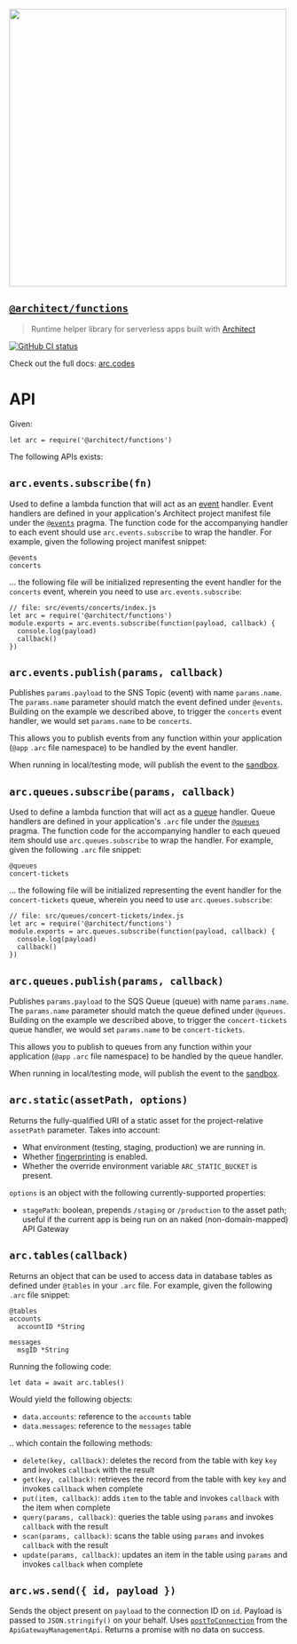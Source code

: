 [<img src="https://assets.arc.codes/architect-logo-500b@2x.png" width=500>](https://www.npmjs.com/package/@architect/functions)

## [`@architect/functions`](https://www.npmjs.com/package/@architect/functions)

> Runtime helper library for serverless apps built with [Architect][npm]

[![GitHub CI status](https://github.com/architect/functions/workflows/Node%20CI/badge.svg)](https://github.com/architect/functions/actions?query=workflow%3A%22Node+CI%22)
<!-- [![codecov](https://codecov.io/gh/architect/functions/branch/master/graph/badge.svg)](https://codecov.io/gh/architect/functions) -->

Check out the full docs: [arc.codes](https://arc.codes)


# API

Given:
```
let arc = require('@architect/functions')
```

The following APIs exists:


## `arc.events.subscribe(fn)`

Used to define a lambda function that will act as an [event][events] handler. Event handlers are defined in your application's Architect project manifest file under the [`@events`][events] pragma. The function code for the accompanying handler to each event should use `arc.events.subscribe` to wrap the handler. For example, given the following project manifest snippet:

```
@events
concerts
```

... the following file will be initialized representing the event handler for the `concerts` event, wherein you need to use `arc.events.subscribe`:

```
// file: src/events/concerts/index.js
let arc = require('@architect/functions')
module.exports = arc.events.subscribe(function(payload, callback) {
  console.log(payload)
  callback()
})
```


## `arc.events.publish(params, callback)`

Publishes `params.payload` to the SNS Topic (event) with name `params.name`. The `params.name` parameter should match the event defined under `@events`. Building on the example we described above, to trigger the `concerts` event handler, we would set `params.name` to be `concerts`.

This allows you to publish events from any function within your application (`@app` `.arc` file namespace) to be handled by the event handler.

When running in local/testing mode, will publish the event to the [sandbox][sandbox].


## `arc.queues.subscribe(params, callback)`

Used to define a lambda function that will act as a [queue][queues] handler. Queue handlers are defined in your application's `.arc` file under the [`@queues`][queues] pragma. The function code for the accompanying handler to each queued item should use `arc.queues.subscribe` to wrap the handler. For example, given the following `.arc` file snippet:

```
@queues
concert-tickets
```

... the following file will be initialized representing the event handler for the `concert-tickets` queue, wherein you need to use `arc.queues.subscribe`:

```
// file: src/queues/concert-tickets/index.js
let arc = require('@architect/functions')
module.exports = arc.queues.subscribe(function(payload, callback) {
  console.log(payload)
  callback()
})
```


## `arc.queues.publish(params, callback)`

Publishes `params.payload` to the SQS Queue (queue) with name `params.name`. The `params.name` parameter should match the queue defined under `@queues`. Building on the example we described above, to trigger the `concert-tickets` queue handler, we would set `params.name` to be `concert-tickets`.

This allows you to publish to queues from any function within your application (`@app` `.arc` file namespace) to be handled by the queue handler.

When running in local/testing mode, will publish the event to the [sandbox][sandbox].


## `arc.static(assetPath, options)`

Returns the fully-qualified URI of a static asset for the project-relative `assetPath` parameter. Takes into account:

- What environment (testing, staging, production) we are running in.
- Whether [fingerprinting][static] is enabled.
- Whether the override environment variable `ARC_STATIC_BUCKET` is present.

`options` is an object with the following currently-supported properties:

- `stagePath`: boolean, prepends `/staging` or `/production` to the asset path; useful if the current app is being run on an naked (non-domain-mapped) API Gateway


## `arc.tables(callback)`

Returns an object that can be used to access data in database tables as defined under `@tables` in your `.arc` file. For example, given the following `.arc` file snippet:

```
@tables
accounts
  accountID *String

messages
  msgID *String
```

Running the following code:

```
let data = await arc.tables()
```

Would yield the following objects:

- `data.accounts`: reference to the `accounts` table
- `data.messages`: reference to the `messages` table

.. which contain the following methods:

- `delete(key, callback)`: deletes the record from the table with key `key` and invokes `callback` with the result
- `get(key, callback)`: retrieves the record from the table with key `key` and invokes `callback` when complete
- `put(item, callback)`: adds `item` to the table and invokes `callback` with the item when complete
- `query(params, callback)`: queries the table using `params` and invokes `callback` with the result
- `scan(params, callback)`: scans the table using `params` and invokes `callback` with the result
- `update(params, callback)`: updates an item in the table using `params` and invokes `callback` when complete


## `arc.ws.send({ id, payload })`

Sends the object present on `payload` to the connection ID on `id`. Payload is passed to `JSON.stringify()` on your behalf. Uses [`postToConnection`](https://docs.aws.amazon.com/AWSJavaScriptSDK/latest/AWS/ApiGatewayManagementApi.html#postToConnection-property) from the `ApiGatewayManagementApi`. Returns a promise with no data on success.

[npm]: https://www.npmjs.com/package/@architect/functions
[sandbox]: https://www.npmjs.com/package/@architect/sandbox
[events]: https://arc.codes/docs/en/reference/app.arc/events
[queues]: https://arc.codes/docs/en/reference/app.arc/queues
[static]: https://arc.codes/docs/en/guides/frontend/static-assets
